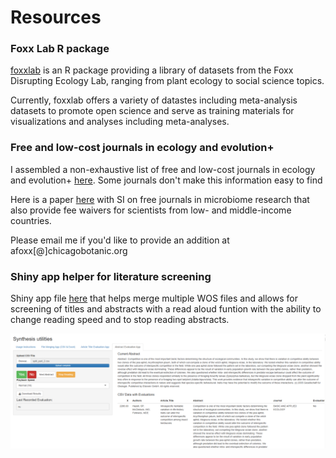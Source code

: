 # Resources

### Foxx Lab R package

[foxxlab](https://aliciafoxx.github.io/foxxlab/) is an R package providing a library of datasets from the Foxx Disrupting Ecology Lab, ranging from plant ecology to social science topics.

Currently, foxxlab offers a variety of datastes including meta-analysis datasets to promote open science and serve as training materials for visualizations and analyses including meta-analyses.


### Free and low-cost journals in ecology and evolution+

I assembled a non-exhaustive list of free and low-cost journals in ecology and evolution+ [here](https://docs.google.com/spreadsheets/d/1zlE6GL-kA6UxNKyDQPtcSuwyi8-TuDXM/edit#gid=1938357888). Some journals don't make this information easy to find

Here is a paper [here](https://journals.asm.org/doi/full/10.1128/mSystems.01151-21) with SI on free journals in microbiome research that also provide fee waivers for scientists from low- and middle-income countries.

Please email me if you'd like to provide an addition at afoxx[@]chicagobotanic.org

### Shiny app helper for literature screening

Shiny app file [here](Study_screening_utilities_app.qmd) that helps merge multiple WOS files and allows for screening of titles and abstracts with a read aloud funtion with the ability to change reading speed and to stop reading abstracts.

![](images/shiny_app.png)
